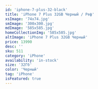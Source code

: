 ```yaml
---
id: 'iphone-7-plus-32-black'
title: 'iPhone 7 Plus 32GB Черный / Реф'
xsImage: '74x74.jpg'
smImage: '300x300.jpg'
mdImage: '585x585.jpg'
homeCollectionImg: '585x585.jpg'
altImage: 'iPhone 7 Plus 32GB Черный'
price: 13990
desc: ''
sku: 511
category: 'iPhone'
availability: 'in-stock'
size: '32Гб'
color: 'Черный'
tag: 'iPhone'
isFeatured: true
---
```

